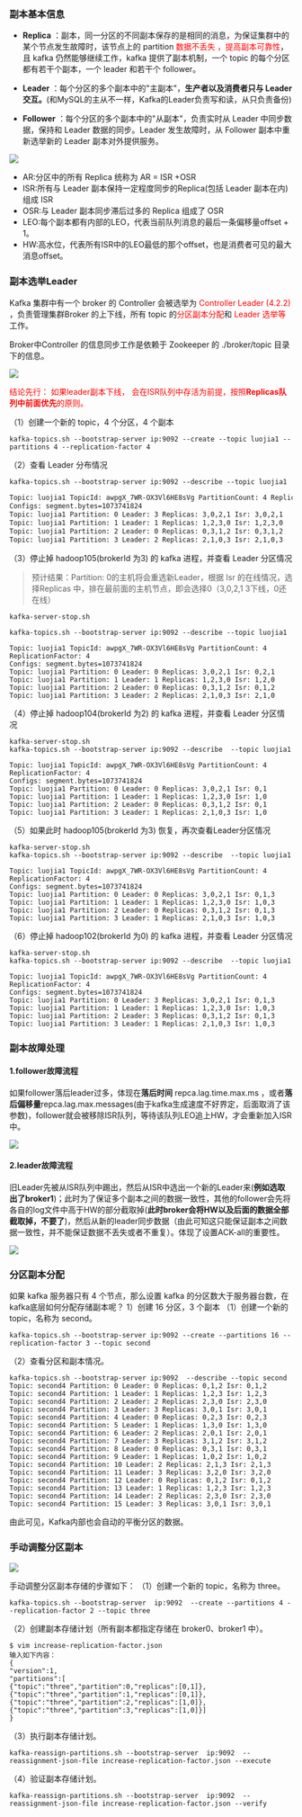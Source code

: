 ### 副本基本信息

- **Replica** ：副本，同一分区的不同副本保存的是相同的消息，为保证集群中的某个节点发生故障时，该节点上的 partition <font color = 'red'>数据不丢失 ，提高副本可靠性</font>，且 kafka 仍然能够继续工作，kafka 提供了副本机制，一个 topic 的每个分区都有若干个副本，一个 leader 和若干个 follower。

- **Leader** ：每个分区的多个副本中的"主副本"，**生产者以及消费者只与 Leader 交互。**(和MySQL的主从不一样，Kafka的Leader负责写和读，从只负责备份)

- **Follower** ：每个分区的多个副本中的"从副本"，负责实时从 Leader 中同步数据，保持和 Leader 数据的同步。Leader 发生故障时，从 Follower 副本中重新选举新的 Leader 副本对外提供服务。

![](images/7.Kafka副本机制.png)

- AR:分区中的所有 Replica 统称为 AR = ISR +OSR
- ISR:所有与 Leader 副本保持一定程度同步的Replica(包括 Leader 副本在内)组成 ISR
- OSR:与 Leader 副本同步滞后过多的 Replica 组成了 OSR
- LEO:每个副本都有内部的LEO，代表当前队列消息的最后一条偏移量offset + 1。
- HW:高水位，代表所有ISR中的LEO最低的那个offset，也是消费者可见的最大消息offset。

### 副本选举Leader

Kafka 集群中有一个 broker 的 Controller 会被选举为 <font color = 'red'>Controller Leader (4.2.2) </font>，负责管理集群Broker 的上下线，所有 topic 的<font color = 'red'>分区副本分配</font>和 <font color = 'red'>Leader 选举等</font>工作。

Broker中Controller 的信息同步工作是依赖于 Zookeeper 的 ./broker/topic 目录下的信息。

![](images/8.zk与Kafka选举.png)

<font color = 'red'>结论先行： 如果leader副本下线， 会在ISR队列中存活为前提，按照**Replicas队列中前面优先**的原则。</font>

（1）创建一个新的 topic，4 个分区，4 个副本

```shell
kafka-topics.sh --bootstrap-server ip:9092 --create --topic luojia1 --partitions 4 --replication-factor 4
```

（2）查看 Leader 分布情况

```xml
kafka-topics.sh --bootstrap-server ip:9092 --describe --topic luojia1

Topic: luojia1 TopicId: awpgX_7WR-OX3Vl6HE8sVg PartitionCount: 4 ReplicationFactor: 4
Configs: segment.bytes=1073741824
Topic: luojia1 Partition: 0 Leader: 3 Replicas: 3,0,2,1 Isr: 3,0,2,1
Topic: luojia1 Partition: 1 Leader: 1 Replicas: 1,2,3,0 Isr: 1,2,3,0
Topic: luojia1 Partition: 2 Leader: 0 Replicas: 0,3,1,2 Isr: 0,3,1,2
Topic: luojia1 Partition: 3 Leader: 2 Replicas: 2,1,0,3 Isr: 2,1,0,3
```

（3）停止掉 hadoop105(brokerId 为3) 的 kafka 进程，并查看 Leader 分区情况

> 预计结果：Partition: 0的主机将会重选新Leader，根据 Isr 的在线情况，选择Replicas 中，排在最前面的主机节点，即会选择0（3,0,2,1 3下线，0还在线）

```shell
kafka-server-stop.sh
```

```shell
kafka-topics.sh --bootstrap-server ip:9092 --describe --topic luojia1

Topic: luojia1 TopicId: awpgX_7WR-OX3Vl6HE8sVg PartitionCount: 4 ReplicationFactor: 4
Configs: segment.bytes=1073741824
Topic: luojia1 Partition: 0 Leader: 0 Replicas: 3,0,2,1 Isr: 0,2,1
Topic: luojia1 Partition: 1 Leader: 1 Replicas: 1,2,3,0 Isr: 1,2,0
Topic: luojia1 Partition: 2 Leader: 0 Replicas: 0,3,1,2 Isr: 0,1,2
Topic: luojia1 Partition: 3 Leader: 2 Replicas: 2,1,0,3 Isr: 2,1,0

```

（4）停止掉 hadoop104(brokerId 为2) 的 kafka 进程，并查看 Leader 分区情况

```shell
kafka-server-stop.sh
kafka-topics.sh --bootstrap-server ip:9092 --describe  --topic luojia1

Topic: luojia1 TopicId: awpgX_7WR-OX3Vl6HE8sVg PartitionCount: 4 ReplicationFactor: 4
Configs: segment.bytes=1073741824
Topic: luojia1 Partition: 0 Leader: 0 Replicas: 3,0,2,1 Isr: 0,1
Topic: luojia1 Partition: 1 Leader: 1 Replicas: 1,2,3,0 Isr: 1,0
Topic: luojia1 Partition: 2 Leader: 0 Replicas: 0,3,1,2 Isr: 0,1
Topic: luojia1 Partition: 3 Leader: 1 Replicas: 2,1,0,3 Isr: 1,0

```

（5）如果此时 hadoop105(brokerId 为3) 恢复，再次查看Leader分区情况

```shell
kafka-server-stop.sh
kafka-topics.sh --bootstrap-server ip:9092 --describe  --topic luojia1

Topic: luojia1 TopicId: awpgX_7WR-OX3Vl6HE8sVg PartitionCount: 4 ReplicationFactor: 4
Configs: segment.bytes=1073741824
Topic: luojia1 Partition: 0 Leader: 0 Replicas: 3,0,2,1 Isr: 0,1,3
Topic: luojia1 Partition: 1 Leader: 1 Replicas: 1,2,3,0 Isr: 1,0,3
Topic: luojia1 Partition: 2 Leader: 0 Replicas: 0,3,1,2 Isr: 0,1,3
Topic: luojia1 Partition: 3 Leader: 1 Replicas: 2,1,0,3 Isr: 1,0,3
```

（6）停止掉 hadoop102(brokerId 为0) 的 kafka 进程，并查看 Leader 分区情况

```shell
kafka-server-stop.sh
kafka-topics.sh --bootstrap-server ip:9092 --describe  --topic luojia1

Topic: luojia1 TopicId: awpgX_7WR-OX3Vl6HE8sVg PartitionCount: 4 ReplicationFactor: 4
Configs: segment.bytes=1073741824
Topic: luojia1 Partition: 0 Leader: 3 Replicas: 3,0,2,1 Isr: 0,1,3
Topic: luojia1 Partition: 1 Leader: 1 Replicas: 1,2,3,0 Isr: 1,0,3
Topic: luojia1 Partition: 2 Leader: 3 Replicas: 0,3,1,2 Isr: 0,1,3
Topic: luojia1 Partition: 3 Leader: 1 Replicas: 2,1,0,3 Isr: 1,0,3
```

###  副本故障处理

#### 1.follower故障流程

如果follower落后leader过多，体现在**落后时间** repca.lag.time.max.ms ，或者**落后偏移量**repca.lag.max.messages(由于kafka生成速度不好界定，后面取消了该参数)，follower就会被移除ISR队列，等待该队列LEO追上HW，才会重新加入ISR中。

![](images/9.follower故障流程.png)

#### 2.leader故障流程

旧Leader先被从ISR队列中踢出，然后从ISR中选出一个新的Leader来(**例如选取出了broker1**)；此时为了保证多个副本之间的数据一致性，其他的follower会先将各自的log文件中高于HW的部分截取掉(**此时broker会将HW以及后面的数据全部截取掉，不要了**)，然后从新的leader同步数据（由此可知这只能保证副本之间数据一致性，并不能保证数据不丢失或者不重复）。体现了设置ACK-all的重要性。

![](images/10.leader故障流程.png)

### 分区副本分配

如果 kafka 服务器只有 4 个节点，那么设置 kafka 的分区数大于服务器台数，在 kafka底层如何分配存储副本呢？
1）创建 16 分区，3 个副本
（1）创建一个新的 topic，名称为 second。

```shell
kafka-topics.sh --bootstrap-server ip:9092 --create --partitions 16 --replication-factor 3 --topic second
```

（2）查看分区和副本情况。

```shell
kafka-topics.sh --bootstrap-server ip:9092  --describe --topic second
Topic: second4 Partition: 0 Leader: 0 Replicas: 0,1,2 Isr: 0,1,2
Topic: second4 Partition: 1 Leader: 1 Replicas: 1,2,3 Isr: 1,2,3
Topic: second4 Partition: 2 Leader: 2 Replicas: 2,3,0 Isr: 2,3,0
Topic: second4 Partition: 3 Leader: 3 Replicas: 3,0,1 Isr: 3,0,1
Topic: second4 Partition: 4 Leader: 0 Replicas: 0,2,3 Isr: 0,2,3
Topic: second4 Partition: 5 Leader: 1 Replicas: 1,3,0 Isr: 1,3,0
Topic: second4 Partition: 6 Leader: 2 Replicas: 2,0,1 Isr: 2,0,1
Topic: second4 Partition: 7 Leader: 3 Replicas: 3,1,2 Isr: 3,1,2
Topic: second4 Partition: 8 Leader: 0 Replicas: 0,3,1 Isr: 0,3,1
Topic: second4 Partition: 9 Leader: 1 Replicas: 1,0,2 Isr: 1,0,2
Topic: second4 Partition: 10 Leader: 2 Replicas: 2,1,3 Isr: 2,1,3
Topic: second4 Partition: 11 Leader: 3 Replicas: 3,2,0 Isr: 3,2,0
Topic: second4 Partition: 12 Leader: 0 Replicas: 0,1,2 Isr: 0,1,2
Topic: second4 Partition: 13 Leader: 1 Replicas: 1,2,3 Isr: 1,2,3
Topic: second4 Partition: 14 Leader: 2 Replicas: 2,3,0 Isr: 2,3,0
Topic: second4 Partition: 15 Leader: 3 Replicas: 3,0,1 Isr: 3,0,1
```

由此可见，Kafka内部也会自动的平衡分区的数据。

### 手动调整分区副本

![](images/11.手动调整分区副本.png)

手动调整分区副本存储的步骤如下：
（1）创建一个新的 topic，名称为 three。

```shell
kafka-topics.sh --bootstrap-server  ip:9092  --create --partitions 4 --replication-factor 2 --topic three
```

（2）创建副本存储计划（所有副本都指定存储在 broker0、broker1 中）。

```shell
$ vim increase-replication-factor.json
输入如下内容：
{
"version":1,
"partitions":[
{"topic":"three","partition":0,"replicas":[0,1]},
{"topic":"three","partition":1,"replicas":[0,1]},
{"topic":"three","partition":2,"replicas":[1,0]},
{"topic":"three","partition":3,"replicas":[1,0]}]
}
```

（3）执行副本存储计划。

```shell
kafka-reassign-partitions.sh --bootstrap-server  ip:9092  --reassignment-json-file increase-replication-factor.json --execute
```

（4）验证副本存储计划。

```shell
kafka-reassign-partitions.sh --bootstrap-server  ip:9092  --reassignment-json-file increase-replication-factor.json --verify
```















